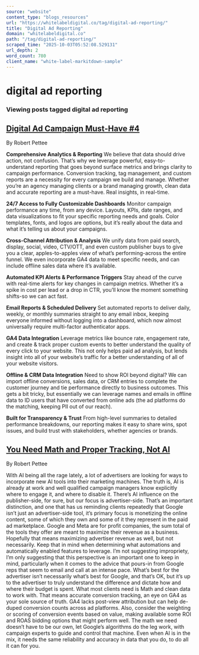 ```yaml
---
source: "website"
content_type: "blogs_resources"
url: "https://whitelabeldigital.co/tag/digital-ad-reporting/"
title: "Digital Ad Reporting"
domain: "whitelabeldigital.co"
path: "/tag/digital-ad-reporting/"
scraped_time: "2025-10-03T05:52:08.529131"
url_depth: 2
word_count: 780
client_name: "white-label-markitdown-sample"
---
```


# digital ad reporting

### Viewing posts tagged digital ad reporting

## [Digital Ad Campaign Must-Have #4](https://whitelabeldigital.co/digital-ad-campaign-must-have-4/)

By Robert Pettee

**Comprehensive Analytics & Reporting** We believe that data should drive action, not confusion. That’s why we leverage powerful, easy-to-understand reporting that goes beyond surface metrics and brings clarity to campaign performance. Conversion tracking, tag management, and custom reports are a necessity for every campaign we build and manage. Whether you’re an agency managing clients or a brand managing growth, clean data and accurate reporting are a must-have. Real insights, in real-time.

**24/7 Access to Fully Customizable Dashboards** Monitor campaign performance any time, from any device. Layouts, KPIs, date ranges, and data visualizations to fit your specific reporting needs and goals. Color templates, fonts, and logos are options, but it’s really about the data and what it’s telling us about your campaigns.

**Cross-Channel Attribution & Analysis** We unify data from paid search, display, social, video, CTV/OTT, and even custom publisher buys to give you a clear, apples-to-apples view of what’s performing-across the entire funnel. We even incorporate GA4 data to meet specific needs, and can include offline sales data where it’s available.

**Automated KPI Alerts & Performance Triggers** Stay ahead of the curve with real-time alerts for key changes in campaign metrics. Whether it’s a spike in cost per lead or a drop in CTR, you’ll know the moment something shifts-so we can act fast.

**Email Reports & Scheduled Delivery** Set automated reports to deliver daily, weekly, or monthly summaries straight to any email inbox, keeping everyone informed without logging into a dashboard, which now almost universally require multi-factor authenticator apps.

**GA4 Data Integration** Leverage metrics like bounce rate, engagement rate, and create & track proper custom events to better understand the quality of every click to your website. This not only helps paid ad analysis, but lends insight into all of your website’s traffic for a better understanding of all of your website visitors.

**Offline & CRM Data Integration** Need to show ROl beyond digital? We can import offline conversions, sales data, or CRM entries to complete the customer journey and tie performance directly to business outcomes. This gets a bit tricky, but essentially we can leverage names and emails in offline data to ID users that have converted from online ads (the ad platforms do the matching, keeping PII out of our reach).

**Built for Transparency & Trust** From high-level summaries to detailed performance breakdowns, our reporting makes it easy to share wins, spot issues, and build trust with stakeholders, whether agencies or brands.

## [You Need Math and Proper Tracking, Not AI](https://whitelabeldigital.co/you-need-math-not-ai/)

By Robert Pettee

With AI being all the rage lately, a lot of advertisers are looking for ways to incorporate new AI tools into their marketing machines. The truth is, AI is already at work and well qualified campaign managers know explicitly where to engage it, and where to disable it. There’s AI influence on the publisher-side, for sure, but our focus is advertiser-side. That’s an important distinction, and one that has us reminding clients repeatedly that Google isn’t just an advertiser-side tool, it’s primary focus is monetizing the online content, some of which they own and some of it they represent in the paid ad marketplace. Google and Meta are for profit companies, the sum total of the tools they offer are meant to maximize their revenue as a business. Hopefully that means maximizing advertiser revenue as well, but not necessarily. Keep that in mind when determining what automations and automatically enabled features to leverage. I’m not suggesting impropriety, I’m only suggesting that this perspective is an important one to keep in mind, particularly when it comes to the advice that pours-in from Google reps that seem to email and call at an intense pace. What’s best for the advertiser isn’t necessarily what’s best for Google, and that’s OK, but it’s up to the advertiser to truly understand the difference and dictate how and where their budget is spent. What most clients need is Math and clean data to work with. That means accurate conversion tracking, an eye on GA4 as your sole source of truth. GA4 lacks post-view attribution but can help de-duped conversion counts across ad platforms. Also, consider the weighting or scoring of conversion events based on value, making available some ROI and ROAS bidding options that might perform well. The math we need doesn’t have to be our own, let Google’s algorithms do the leg work, with campaign experts to guide and control that machine. Even when AI is in the mix, it needs the same reliability and accuracy in data that you do, to do all it can for you.